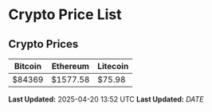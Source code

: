 # Crypto Price List

## Crypto Prices
| Bitcoin | Ethereum | Litecoin |
| ------- | -------- | -------- |
| $84369 | $1577.58 | $75.98 |
**Last Updated:** 2025-04-20 13:52 UTC
**Last Updated:** $DATE$
